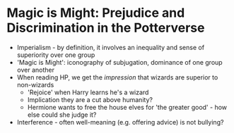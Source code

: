 # Magic is Might: Prejudice and Discrimination in the Potterverse
* Imperialism - by definition, it involves an inequality and sense of superiority over one group
* 'Magic is Might': iconography of subjugation, dominance of one group over another 
* When reading HP, we get the *impression* that wizards are superior to non-wizards
    * 'Rejoice' when Harry learns he's a wizard
    * Implication they are a cut above humanity? 
    * Hermione wants to free the house elves for 'the greater good' - how else could she judge it?
* Interference - often well-meaning (e.g. offering advice) is not bullying?

